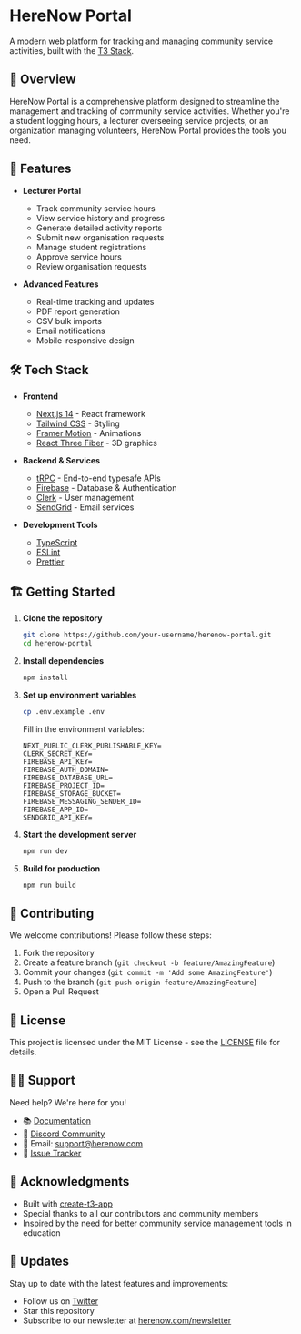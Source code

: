 # HereNow Portal

A modern web platform for tracking and managing community service activities, built with the [T3 Stack](https://create.t3.gg/).

## 🌟 Overview

HereNow Portal is a comprehensive platform designed to streamline the management and tracking of community service activities. Whether you're a student logging hours, a lecturer overseeing service projects, or an organization managing volunteers, HereNow Portal provides the tools you need.

## 🚀 Features

- **Lecturer Portal**
  - Track community service hours
  - View service history and progress
  - Generate detailed activity reports
  - Submit new organisation requests
  - Manage student registrations
  - Approve service hours
  - Review organisation requests

- **Advanced Features**
  - Real-time tracking and updates
  - PDF report generation
  - CSV bulk imports
  - Email notifications
  - Mobile-responsive design

## 🛠 Tech Stack

- **Frontend**
  - [Next.js 14](https://nextjs.org) - React framework
  - [Tailwind CSS](https://tailwindcss.com) - Styling
  - [Framer Motion](https://www.framer.com/motion/) - Animations
  - [React Three Fiber](https://docs.pmnd.rs/react-three-fiber) - 3D graphics

- **Backend & Services**
  - [tRPC](https://trpc.io) - End-to-end typesafe APIs
  - [Firebase](https://firebase.google.com) - Database & Authentication
  - [Clerk](https://clerk.com) - User management
  - [SendGrid](https://sendgrid.com) - Email services

- **Development Tools**
  - [TypeScript](https://www.typescriptlang.org/)
  - [ESLint](https://eslint.org/)
  - [Prettier](https://prettier.io/)

## 🏗 Getting Started

1. **Clone the repository**
   ```bash
   git clone https://github.com/your-username/herenow-portal.git
   cd herenow-portal
   ```

2. **Install dependencies**
   ```bash
   npm install
   ```

3. **Set up environment variables**
   ```bash
   cp .env.example .env
   ```
   Fill in the environment variables:
   ```env
   NEXT_PUBLIC_CLERK_PUBLISHABLE_KEY=
   CLERK_SECRET_KEY=
   FIREBASE_API_KEY=
   FIREBASE_AUTH_DOMAIN=
   FIREBASE_DATABASE_URL=
   FIREBASE_PROJECT_ID=
   FIREBASE_STORAGE_BUCKET=
   FIREBASE_MESSAGING_SENDER_ID=
   FIREBASE_APP_ID=
   SENDGRID_API_KEY=
   ```

4. **Start the development server**
   ```bash
   npm run dev
   ```

5. **Build for production**
   ```bash
   npm run build
   ```

## 🤝 Contributing

We welcome contributions! Please follow these steps:

1. Fork the repository
2. Create a feature branch (`git checkout -b feature/AmazingFeature`)
3. Commit your changes (`git commit -m 'Add some AmazingFeature'`)
4. Push to the branch (`git push origin feature/AmazingFeature`)
5. Open a Pull Request

## 📄 License

This project is licensed under the MIT License - see the [LICENSE](LICENSE) file for details.

## 🙋‍♂️ Support

Need help? We're here for you!

- 📚 [Documentation](https://docs.herenow.com)
- 💬 [Discord Community](https://discord.gg/herenow)
- 📧 Email: support@herenow.com
- 🐛 [Issue Tracker](https://github.com/your-username/herenow-portal/issues)

## 🙏 Acknowledgments

- Built with [create-t3-app](https://create.t3.gg/)
- Special thanks to all our contributors and community members
- Inspired by the need for better community service management tools in education

## 🔄 Updates

Stay up to date with the latest features and improvements:

- Follow us on [Twitter](https://twitter.com/herenowportal)
- Star this repository
- Subscribe to our newsletter at [herenow.com/newsletter](https://herenow.com/newsletter)